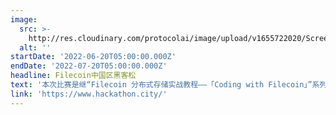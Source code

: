 ```yaml
---
image:
  src: >-
    http://res.cloudinary.com/protocolai/image/upload/v1655722020/Screen_Shot_2022-06-20_at_06.46.47_sh0ccu.png
  alt: ''
startDate: '2022-06-20T05:00:00.000Z'
endDate: '2022-07-20T05:00:00.000Z'
headline: Filecoin中国区黑客松
text: '本次比赛是继“Filecoin 分布式存储实战教程——「Coding with Filecoin」”系列课程(http://www.studycn.work/)上线后举办的中国区黑客松赛事，旨在培养全球开发者以及初创企业发展创新性的应用、解决主要问题以及让Filecoin & IPFS的分布式存储和云服务成为现实。'
link: 'https://www.hackathon.city/'
---
```


